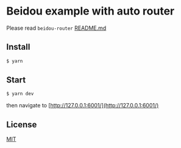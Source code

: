 # Beidou example with auto router

Please read `beidou-router` [README.md](../../packages/beidou-router/README.md)

## Install

```bash
$ yarn
```

## Start

```bash
$ yarn dev
```

then navigate to [http://127.0.0.1:6001/](http://127.0.0.1:6001/)

## License

[MIT](LICENSE)
